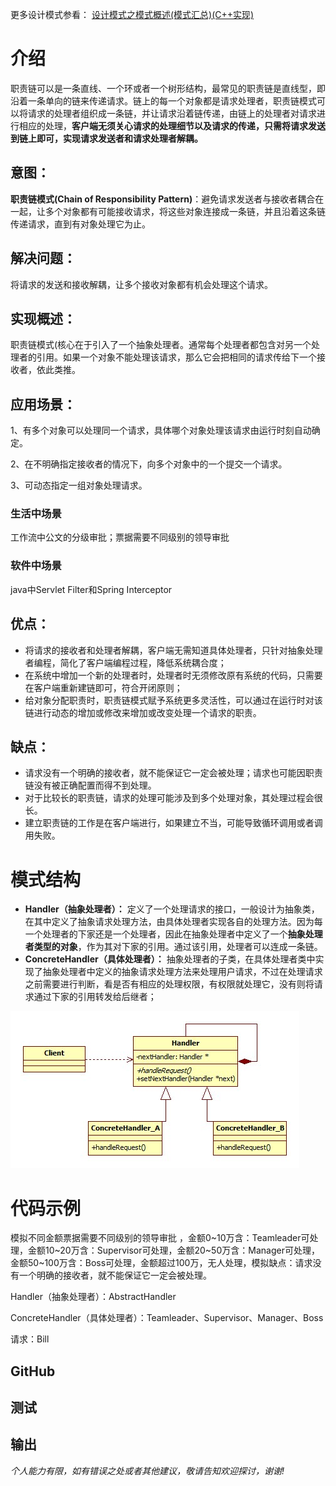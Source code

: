 更多设计模式参看： [设计模式之模式概述(模式汇总)(C++实现)](https://blog.csdn.net/leacock1991/article/details/111713017)

# 介绍

职责链可以是一条直线、一个环或者一个树形结构，最常见的职责链是直线型，即沿着一条单向的链来传递请求。链上的每一个对象都是请求处理者，职责链模式可以将请求的处理者组织成一条链，并让请求沿着链传递，由链上的处理者对请求进行相应的处理，**客户端无须关心请求的处理细节以及请求的传递，只需将请求发送到链上即可，实现请求发送者和请求处理者解耦。**

## 意图：

**职责链模式(Chain of Responsibility  Pattern)**：避免请求发送者与接收者耦合在一起，让多个对象都有可能接收请求，将这些对象连接成一条链，并且沿着这条链传递请求，直到有对象处理它为止。

## 解决问题：

将请求的发送和接收解耦，让多个接收对象都有机会处理这个请求。

## 实现概述：

职责链模式(核心在于引入了一个抽象处理者。通常每个处理者都包含对另一个处理者的引用。如果一个对象不能处理该请求，那么它会把相同的请求传给下一个接收者，依此类推。

## 应用场景：

 1、有多个对象可以处理同一个请求，具体哪个对象处理该请求由运行时刻自动确定。 

2、在不明确指定接收者的情况下，向多个对象中的一个提交一个请求。

3、可动态指定一组对象处理请求。

### 生活中场景

工作流中公文的分级审批；票据需要不同级别的领导审批

### 软件中场景

java中Servlet Filter和Spring Interceptor

## 优点：

- 将请求的接收者和处理者解耦，客户端无需知道具体处理者，只针对抽象处理者编程，简化了客户端编程过程，降低系统耦合度；
- 在系统中增加一个新的处理者时，处理者时无须修改原有系统的代码，只需要在客户端重新建链即可，符合开闭原则；
- 给对象分配职责时，职责链模式赋予系统更多灵活性，可以通过在运行时对该链进行动态的增加或修改来增加或改变处理一个请求的职责。

## 缺点：

- 请求没有一个明确的接收者，就不能保证它一定会被处理；请求也可能因职责链没有被正确配置而得不到处理。
- 对于比较长的职责链，请求的处理可能涉及到多个处理对象，其处理过程会很长。
- 建立职责链的工作是在客户端进行，如果建立不当，可能导致循环调用或者调用失败。

# 模式结构

- **Handler（抽象处理者）：** 定义了一个处理请求的接口，一般设计为抽象类，在其中定义了抽象请求处理方法，由具体处理者实现各自的处理方法。因为每一个处理者的下家还是一个处理者，因此在抽象处理者中定义了一个**抽象处理者类型的对象**，作为其对下家的引用。通过该引用，处理者可以连成一条链。
- **ConcreteHandler（具体处理者）：** 抽象处理者的子类，在具体处理者类中实现了抽象处理者中定义的抽象请求处理方法来处理用户请求，不过在处理请求之前需要进行判断，看是否有相应的处理权限，有权限就处理它，没有则将请求通过下家的引用转发给后继者；

![设计模式之职责链模式](\upload\设计模式之职责链模式\设计模式之职责链模式.jpg)



# 代码示例

模拟不同金额票据需要不同级别的领导审批 ，金额0~10万含：Teamleader可处理，金额10~20万含：Supervisor可处理，金额20~50万含：Manager可处理，金额50~100万含：Boss可处理，金额超过100万，无人处理，模拟缺点：请求没有一个明确的接收者，就不能保证它一定会被处理。

Handler（抽象处理者）：AbstractHandler

ConcreteHandler（具体处理者）：Teamleader、Supervisor、Manager、Boss

请求：Bill



## GitHub



## 测试



## 输出







*个人能力有限，如有错误之处或者其他建议，敬请告知欢迎探讨，谢谢!*

